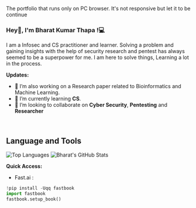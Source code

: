 
The portfolio that runs only on PC browser. It's not responsive but let it to be continue

### Hey👋, I'm __Bharat Kumar Thapa__ !:computer:

I am a Infosec and CS practitioner and learner. Solving a problem and gaining insights with the help of security research and pentest has always seemed to be a superpower for me. I am here to solve things, Learning a lot in the process.

<!-- I'm **Bharat Kumar Thapa**, a **InfoSec* and **Pentesting** **CS** and **Learner**. I'm here to solve things, Learning a lot in the Process. -->
<!-- 
**Publication:**  
- [**Toward insights on antimicrobial selectivity of host defense peptides via Research model interpretation**](https://bharatkumarthapa.github.io)   -->

**Updates:**

- 🔭 I’m also working on a Research paper related to Bioinformatics and Machine Learning. 
- 🌱 I’m currently learning **CS**. 
- 👯 I’m looking to collaborate on **Cyber Security**, **Pentesting** and **Researcher**

<!-- ### Connect with me 🤝:
<a href="https://www.linkedin.com/in/bharatkumarthapa/"><img align="left" src="https://github.com/bharatkumarthapa/bharatkumarthapa.github.io
/images/linkedin.png" alt="bharatkumarthapa | LinkedIn" width="21px"/></a> -->

</br>
<!-- ### Find me around:
- [LinkedIn](https://www.linkedin.com/in/bharatkumarthapa) :earth_asia:
- [Mail](https://www.linkedin.com/in/bharatkumarthapa/) :email: -->

## **Language and Tools**

![Top Languages](https://github-readme-stats.vercel.app/api/top-langs/?username=bharatkumarthapa&theme=radical)
![Bharat's GitHub Stats](https://github-readme-stats.vercel.app/api?username=bharatkumarthapa&hide=prs,issues,contribs?username=bharatkumarthapa&count_private=true?username=bharatkumarthapa&show_icons=true&theme=radical)

**Quick Access:**
<!-- - Google's pretrained Word2vec Model :

```javascript
!wget -c "https://s3.amazonaws.com/dl4j-distribution/GoogleNews-vectors-negative300.bin.gz"
``` -->
- Fast.ai : 

```python
!pip install -Uqq fastbook
import fastbook
fastbook.setup_book()
```

<!--
**bharatkumarthapa/bharatkumarthapa* is a ✨ _special_ ✨ repository because its `README.md` (this file) appears on your GitHub profile.

Here are some ideas to get you started:
- 🔭 I’m currently working as a Developer Internship at [**Information and Language Processing Research Lab**](https://ilprl.ku.edu.np/)
- 🔭 I’m currently working on ...
- 🌱 I’m currently learning ...

- 🤔 I’m looking for help with ...
- 💬 Ask me about ...
- 📫 How to reach me: ...
- 😄 Pronouns: ...
- ⚡ Fun fact: ...
-->
